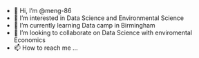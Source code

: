 - 👋 Hi, I’m @meng-86
- 👀 I’m interested in Data Science and Environmental Science 
- 🌱 I’m currently learning Data camp in Birmingham 
- 💞️ I’m looking to collaborate on Data Science with enviromental Economics 
- 📫 How to reach me ...

<!---
meng-86/meng-86 is a ✨ special ✨ repository because its `README.md` (this file) appears on your GitHub profile.
You can click the Preview link to take a look at your changes.
--->
